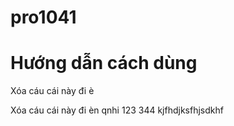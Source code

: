 # pro1041
# Hướng dẫn cách dùng
Xóa cáu cái này đi è

Xóa cáu cái này đi èn
qnhi 123 344
kjfhdjksfhjsdkhf
